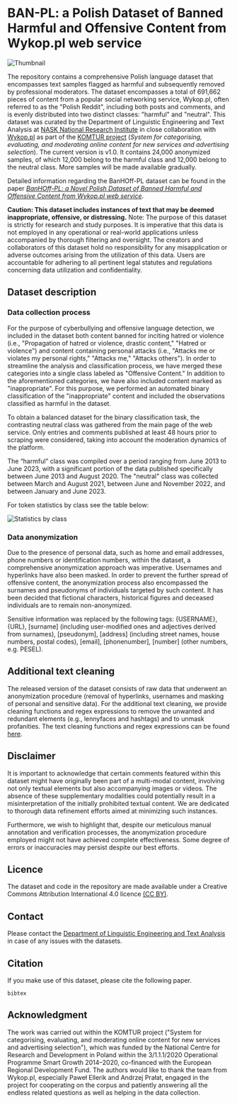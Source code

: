 # BAN-PL: a Polish Dataset of Banned Harmful and Offensive Content from Wykop.pl web service
![Thumbnail](https://github.com/ZILiAT-NASK/BAN-PL/tree/main/imgs/thumbnail.png)

The repository contains a comprehensive Polish language dataset that encompasses text samples flagged as harmful and subsequently removed by professional moderators. The dataset encompasses a total of 691,662 pieces of content from a popular social networking service, Wykop.pl, often referred to as the "Polish Reddit", including both posts and comments, and is evenly distributed into two distinct classes: "harmful" and "neutral".
This dataset was curated by the Department of Linguistic Engineering and Text Analysis at [NASK National Research Institute](https://science.nask.pl/en) in close collaboration with [Wykop.pl](https://wykop.pl/) as part of the [KOMTUR project](https://www.nask.pl/pl/projekty-dofinansowane/projekty-ue/5019,System-do-kategoryzacji-oceny-i-moderacji-tresci-internetowych-dla-nowych-uslug-.html) (*System for categorising, evaluating, and moderating online content for new services and advertising selection*).
The current version is v1.0. It contains 24,000 anonymized samples, of which 12,000 belong to the harmful class and 12,000 belong to the neutral class. More samples will be made available gradually. 

Detailed information regarding the BanHOff-PL dataset can be found in the paper [*BanHOff-PL: a Novel Polish Dataset of Banned Harmful and Offensive Content from Wykop.pl web service*](link). 

**Caution: This dataset includes instances of text that may be deemed inappropriate, offensive, or distressing.**
Note: The purpose of this dataset is strictly for research and study purposes. It is imperative that this data is not employed in any operational or real-world applications unless accompanied by thorough filtering and oversight. The creators and collaborators of this dataset hold no responsibility for any misapplication or adverse outcomes arising from the utilization of this data. Users are accountable for adhering to all pertinent legal statutes and regulations concerning data utilization and confidentiality.

## Dataset description

### Data collection process

For the purpose of cyberbullying and offensive language detection, we included in the dataset both content banned for inciting hatred or violence (i.e., "Propagation of hatred or violence, drastic content," "Hatred or violence") and content containing personal attacks (i.e., "Attacks me or violates my personal rights," "Attacks me," "Attacks others"). In order to streamline the analysis and classification process, we have merged these categories into a single class labeled as "Offensive Content."  In addition to the aforementioned categories, we have also included content marked as "inappropriate". For this purpose, we performed an automated binary classification of the "inappropriate" content and included the observations classified as harmful in the dataset. 

To obtain a balanced dataset for the binary classification task, the contrasting neutral class was gathered from the main page of the web service. Only entries and comments published at least 48 hours prior to scraping were considered, taking into account the moderation dynamics of the platform. 

The “harmful” class was compiled over a period ranging from June 2013 to June 2023, with a significant portion of the data published specifically between June 2013 and August 2020. The "neutral" class was collected between March and August 2021, between June and November 2022, and between January and June 2023.

For token statistics by class see the table below:

![Statistics by class](https://github.com/ZILiAT-NASK/BAN-PL/tree/main/imgs/BAN_PL_stats.png)

### Data anonymization
Due to the presence of personal data, such as home and email addresses, phone numbers or identification numbers, within the dataset, a comprehensive anonymization approach was imperative. Usernames and hyperlinks have also been masked. In order to prevent the further spread of offensive content, the anonymization process also encompassed the surnames and pseudonyms of individuals targeted by such content. It has been decided that fictional characters, historical figures and deceased individuals are to remain non-anonymized. 

Sensitive information was replaced by the following tags: {USERNAME}, {URL}, [surname] (including user-modified ones and adjectives derived from surnames), [pseudonym], [address] (including street names, house numbers, postal codes), [email], [phonenumber], [number] (other numbers, e.g. PESEL). 

## Additional text cleaning
The released version of the dataset consists of raw data that underwent an anonymization procedure (removal of hyperlinks, usernames and masking of personal and sensitive data). For the additional text cleaning, we provide cleaning functions and regex expressions to remove the unwanted and redundant elements (e.g., lennyfaces and hashtags) and to unmask profanities. The text cleaning functions and regex expressions can be found [here](https://github.com/ZILiAT-NASK/BAN-PL/tree/main/src/utils.py).

## Disclaimer
It is important to acknowledge that certain comments featured within this dataset might have originally been part of a multi-modal content, involving not only textual elements but also accompanying images or videos. The absence of these supplementary modalities could potentially result in a misinterpretation of the initially prohibited textual content. We are dedicated to thorough data refinement efforts aimed at minimizing such instances.

Furthermore, we wish to highlight that, despite our meticulous manual annotation and verification processes, the anonymization procedure employed might not have achieved complete effectiveness. Some degree of errors or inaccuracies may persist despite our best efforts.

## Licence
The dataset and code in the repository are made available under a Creative Commons Attribution International 4.0 licence [(CC BY)](https://creativecommons.org/licenses/by/4.0/).

## Contact
Please contact the [Department of Linguistic Engineering and Text Analysis](mailto:ziliat@nask.pl?subject=[GitHub]%20BAN-PL%20Dataset) in case of any issues with the datasets.

## Citation
If you make use of this dataset, please cite the following paper.

```
bibtex
```

## Acknowledgment
The work was carried out within the KOMTUR project ("System for categorising, evaluating, and moderating online content for new services and advertising selection"), which was funded by the National Centre for Research and Development in Poland within the 3/1.1.1/2020 Operational Programme Smart Growth 2014–2020, co-financed with the European Regional Development Fund. 
The authors would like to thank the team from Wykop.pl, especially Paweł Ellerik and Andrzej Prałat, engaged in the project for cooperating on the corpus and patiently answering all the endless related questions as well as helping in the data collection.



